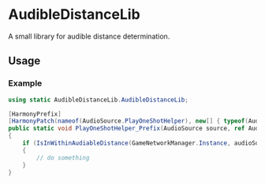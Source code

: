 # AudibleDistanceLib

A small library for audible distance determination.

## Usage

### Example

```cs
using static AudibleDistanceLib.AudibleDistanceLib;

[HarmonyPrefix]
[HarmonyPatch(nameof(AudioSource.PlayOneShotHelper), new[] { typeof(AudioSource), typeof(AudioClip), typeof(float) })]
public static void PlayOneShotHelper_Prefix(AudioSource source, ref AudioClip clip, float volumeScale)
{
    if (IsInWithinAudiableDistance(GameNetworkManager.Instance, audioSource, volumeScale, minimumAudibleVolume: 12f))
    {
        // do something
    }
}
```

